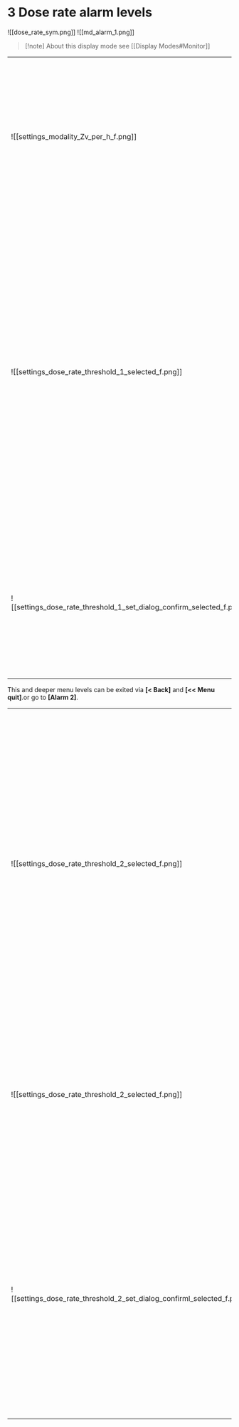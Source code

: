 # 3 Dose rate   alarm levels

!\[\[dose\_rate\_sym.png]] !\[\[md\_alarm\_1.png]]

> \[!note] About this display mode see \[\[Display Modes#Monitor]]

|                                                                                  |                                                                                                                                                                                                                                                                      |                                                                                 |
| -------------------------------------------------------------------------------- | -------------------------------------------------------------------------------------------------------------------------------------------------------------------------------------------------------------------------------------------------------------------- | ------------------------------------------------------------------------------- |
| !\[\[settings\_modality\_Zv\_per\_h\_f.png]]                                     | <p>- Briefly press the up/down rocker buttons to move the focus to <strong>[Dose rate]</strong>;<br>- Short press the round button to moveto <strong>[Dose rate]</strong>.</p>                                                                                       | !\[\[settings\_dose\_rate\_selected\_f.png]]                                    |
| !\[\[settings\_dose\_rate\_threshold\_1\_selected\_f.png]]                       | <p>- Short press the round button to move to**[Alarm 1]**;<br>- Short press the round button to select the desired digit of the threshold value;<br>- Short presses on the up/down swing buttons to change the value of the selected digit;<br>- Set all digits;</p> | !\[\[settings\_dose\_rate\_threshold\_1\_set\_dialog\_f.png]]                   |
| !\[\[settings\_dose\_rate\_threshold\_1\_set\_dialog\_confirm\_selected\_f.png]] | <p>- Short presses on the round button to select <strong>[Enter]</strong> or <strong>[Esc]</strong>;<br>- Long press the round button to confirm your selection;</p>                                                                                                 | !\[\[settings\_dose\_rate\_threshold\_1\_set\_dialog\_cancel\_selected\_f.png]] |

This and deeper menu levels can be exited via **\[< Back]** and **\[<< Menu quit]**.or go to **\[Alarm 2]**.

|                                                                                   |                                                                                                                                                                                                                                                                      |                                                                                 |
| --------------------------------------------------------------------------------- | -------------------------------------------------------------------------------------------------------------------------------------------------------------------------------------------------------------------------------------------------------------------- | ------------------------------------------------------------------------------- |
| !\[\[settings\_dose\_rate\_threshold\_2\_selected\_f.png]]                        | <p>- Short press the round button to move to**[Alarm 2]**;<br>- Short press the round button to select the desired digit of the threshold value;<br>- Short presses on the up/down swing buttons to change the value of the selected digit;<br>- Set all digits;</p> | !\[\[settings\_dose\_rate\_threshold\_2\_set\_dialog\_f.png]]                   |
| !\[\[settings\_dose\_rate\_threshold\_2\_selected\_f.png]]                        | <p>- Short presses on the round button to select <strong>[Enter]</strong> or <strong>[Esc]</strong>;<br>- Long press the round button to confirm your selection;</p>                                                                                                 | !\[\[settings\_dose\_rate\_threshold\_2\_set\_dialog\_f.png]]                   |
| !\[\[settings\_dose\_rate\_threshold\_2\_set\_dialog\_confirml\_selected\_f.png]] | <p>- To return to the previous level or exit the menu, briefly press the up/down swing buttons to move the focus to <strong>[&#x3C; Back]</strong> or <strong>[&#x3C;&#x3C; Menu quit]</strong>;<br>- Briefly press the round button to confirm your selection;</p>  | !\[\[settings\_dose\_rate\_threshold\_2\_set\_dialog\_cancel\_selected\_f.png]] |
